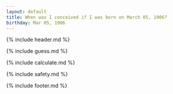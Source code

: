 ```yaml
---
layout: default
title: When was I conceived if I was born on March 05, 1906?
birthday: Mar 05, 1906
---
```


{% include header.md %}

{% include guess.md %}

{% include calculate.md %}

{% include safety.md %}

{% include footer.md %}



